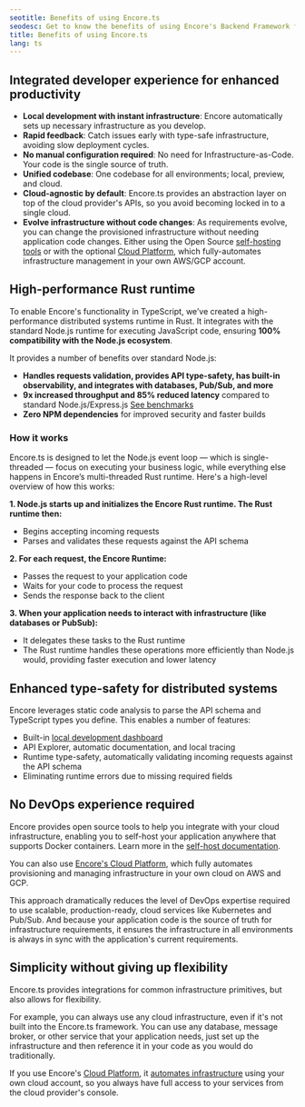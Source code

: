 ```yaml
---
seotitle: Benefits of using Encore.ts
seodesc: Get to know the benefits of using Encore's Backend Framework for TypeScript to build cloud-native backend applications.
title: Benefits of using Encore.ts
lang: ts
---
```


## Integrated developer experience for enhanced productivity

- **Local development with instant infrastructure**: Encore automatically sets up necessary infrastructure as you develop.
- **Rapid feedback**: Catch issues early with type-safe infrastructure, avoiding slow deployment cycles.
- **No manual configuration required**: No need for Infrastructure-as-Code. Your code is the single source of truth.
- **Unified codebase**: One codebase for all environments; local, preview, and cloud.
- **Cloud-agnostic by default**: Encore.ts provides an abstraction layer on top of the cloud provider's APIs, so you avoid becoming locked in to a single cloud.
- **Evolve infrastructure without code changes**: As requirements evolve, you can change the provisioned infrastructure without needing application code changes. Either using the Open Source [self-hosting tools](/docs/ts/self-host/build) or with the optional [Cloud Platform](https://encore.dev/use-cases/devops-automation), which fully-automates infrastructure management in your own AWS/GCP account.
  
## High-performance Rust runtime

To enable Encore's functionality in TypeScript, we’ve created a high-performance distributed systems runtime in Rust.
It integrates with the standard Node.js runtime for executing JavaScript code, ensuring **100% compatibility with the Node.js ecosystem**.

It provides a number of benefits over standard Node.js:
- **Handles requests validation, provides API type-safety, has built-in observability, and integrates with databases, Pub/Sub, and more**
- **9x increased throughput and 85% reduced latency** compared to standard Node.js/Express.js [See benchmarks](https://encore.dev/blog/event-loops)
- **Zero NPM dependencies** for improved security and faster builds

### How it works

Encore.ts is designed to let the Node.js event loop — which is single-threaded — focus on executing your business logic, while everything else happens in Encore’s multi-threaded Rust runtime. Here's a high-level overview of how this works:

**1. Node.js starts up and initializes the Encore Rust runtime. The Rust runtime then:**
   - Begins accepting incoming requests
   - Parses and validates these requests against the API schema

**2. For each request, the Encore Runtime:**
   - Passes the request to your application code
   - Waits for your code to process the request
   - Sends the response back to the client

**3. When your application needs to interact with infrastructure (like databases or PubSub):**
   - It delegates these tasks to the Rust runtime
   - The Rust runtime handles these operations more efficiently than Node.js would, providing faster execution and lower latency

## Enhanced type-safety for distributed systems

Encore leverages static code analysis to parse the API schema and TypeScript types you define. This enables a number of features:
- Built-in [local development dashboard](/docs/ts/observability/dev-dash)
- API Explorer, automatic documentation, and local tracing
- Runtime type-safety, automatically validating incoming requests against the API schema
- Eliminating runtime errors due to missing required fields

## No DevOps experience required

Encore provides open source tools to help you integrate with your cloud infrastructure, enabling you to self-host your application anywhere that supports Docker containers.
Learn more in the [self-host documentation](/docs/ts/self-host/build).

You can also use [Encore's Cloud Platform](https://encore.dev/use-cases/devops-automation), which fully automates provisioning and managing infrastructure in your own cloud on AWS and GCP.

This approach dramatically reduces the level of DevOps expertise required to use scalable, production-ready, cloud services like Kubernetes and Pub/Sub. And because your application code is the source of truth for infrastructure requirements, it ensures the infrastructure in all environments is always in sync with the application's current requirements.

## Simplicity without giving up flexibility

Encore.ts provides integrations for common infrastructure primitives, but also allows for flexibility.

For example, you can always use any cloud infrastructure, even if it's not built into the Encore.ts framework. You can use any database, message broker, or other service that your application needs, just set up the infrastructure and then reference it in your code as you would do traditionally.

If you use Encore's [Cloud Platform](https://encore.dev/use-cases/devops-automation), it [automates infrastructure](/docs/platform/infrastructure/infra) using your own cloud account, so you always have full access to your services from the cloud provider's console.
